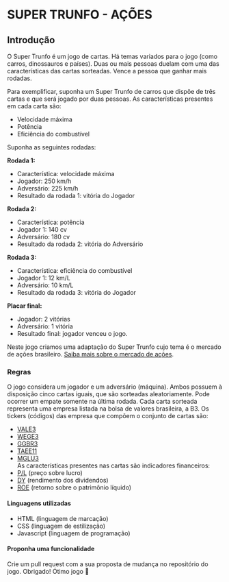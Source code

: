 # SUPER TRUNFO - AÇÕES

## Introdução
O Super Trunfo é um jogo de cartas. Há temas variados para o jogo (como carros, dinossauros e países). Duas ou mais pessoas duelam com uma das características das cartas sorteadas. Vence a pessoa que ganhar mais rodadas.  

Para exemplificar, suponha um Super Trunfo de carros que dispõe de três cartas e que será jogado por duas pessoas.
As características presentes em cada carta são:
- Velocidade máxima
- Potência
- Eficiência do combustível  

Suponha as seguintes rodadas:  

**Rodada 1:**
- Característica: velocidade máxima
- Jogador: 250 km/h
- Adversário: 225 km/h
- Resultado da rodada 1: vitória do Jogador  

**Rodada 2:**
- Característica: potência
- Jogador 1: 140 cv
- Adversário: 180 cv
- Resultado da rodada 2: vitória do Adversário  

**Rodada 3:**  
- Característica: eficiência do combustível
- Jogador 1: 12 km/L
- Adversário: 10 km/L
- Resultado da rodada 3: vitória do Jogador  

**Placar final:**
- Jogador: 2 vitórias
- Adversário: 1 vitória
- Resultado final: jogador venceu o jogo.  

Neste jogo criamos uma adaptação do Super Trunfo cujo tema é o mercado de ações brasileiro. [Saiba mais sobre o mercado de ações](https://www.infomoney.com.br/guias/mercado-de-acoes/).

### Regras

O jogo considera um jogador e um adversário (máquina). Ambos possuem à disposição cinco cartas iguais, que são sorteadas aleatoriamente. Pode ocorrer um empate somente na última rodada. Cada carta sorteada representa uma empresa listada na bolsa de valores brasileira, a B3. Os tickers (códigos) das empresa que compõem o conjunto de cartas são:
- [VALE3](http://www.vale.com/PT/Paginas/Landing.aspx)
- [WEGE3](https://www.weg.net/institutional/BR/pt/)
- [GGBR3](https://www2.gerdau.com.br/?gclid=Cj0KCQiAnuGNBhCPARIsACbnLzr4Ay9IIiunQnqDmTc9nfYnnbdKAK63K64DEI8qrqHan_fqEr4XGRkaApQpEALw_wcB)
- [TAEE11](https://institucional.taesa.com.br/)
- [MGLU3](https://ri.magazineluiza.com.br/)  
As características presentes nas cartas são indicadores financeiros:
- [P/L](https://statusinvest.com.br/termos/p/p-l) (preço sobre lucro)
- [DY](https://statusinvest.com.br/termos/d/dividend-yield) (rendimento dos dividendos)
- [ROE](https://statusinvest.com.br/termos/r/roe) (retorno sobre o patrimônio líquido)

#### Linguagens utilizadas
- HTML (linguagem de marcação)
- CSS (linguagem de estilização)
- Javascript (linguagem de programação)

#### Proponha uma funcionalidade
Crie um pull request com a sua proposta de mudança no repositório do jogo.
Obrigado!
Ótimo jogo 👾